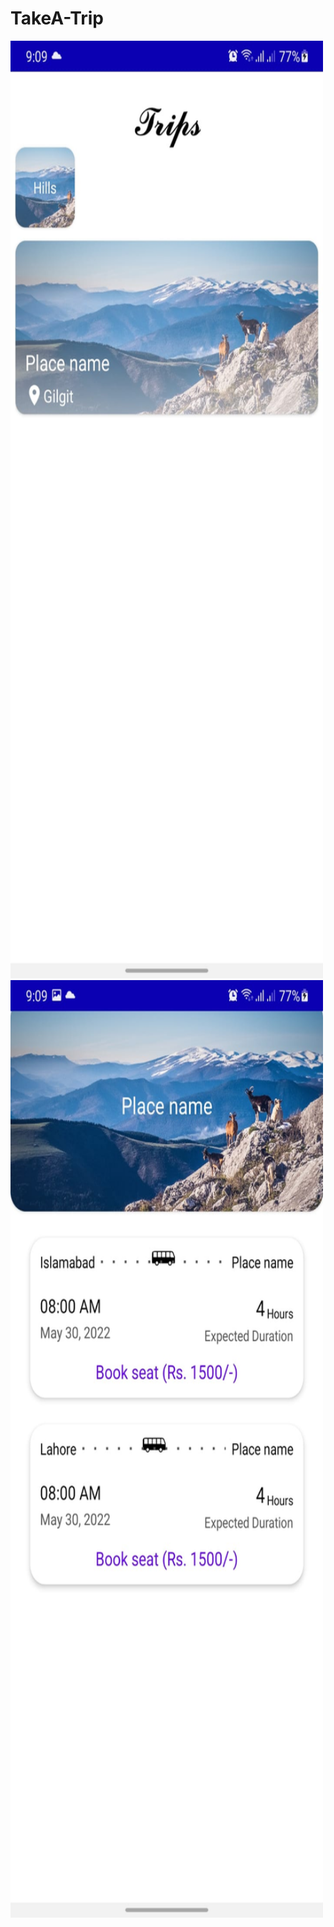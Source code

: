 # TakeA-Trip

<img src="/ss2.jpeg" width="500" height="1500">
<img src="/ss1.jpeg" width="500" height="1500">
